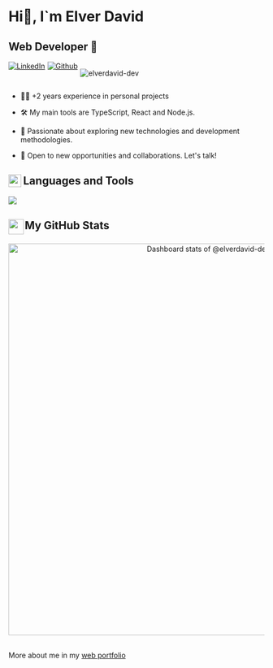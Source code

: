 # Hi👋, I`m Elver David
## Web Developer 🚀

<!-- Section Badges -->
<div style="display:flex; gap:0px 5px;">
<a href="https://www.linkedin.com/in/elverdavid-dev/">
    <img src="https://img.shields.io/badge/Linkedin-%230077B5.svg?logo=linkedin&logoColor=white" alt="LinkedIn">
</a>


<a href="https://github.com/elverdavid-dev">
    <img src="https://img.shields.io/github/followers/elverdavid-dev?label=Follow&style=social" alt="Github">
</a>



<img src="https://komarev.com/ghpvc/?username=elverdavid-dev&label=Profile%20views&color=0e75b6&style=flat"
    alt="elverdavid-dev" /> 

</div>

- 👨‍💻 +2 years experience in personal projects

- 🛠️ My main tools are TypeScript, React and Node.js.

- 🌱 Passionate about exploring new technologies and development methodologies.

- 🤝 Open to new opportunities and collaborations. Let's talk!

<!-- Section lenguages and tools -->

<h2 style="display:flex; gap:0px 4px;">
<img src="https://media2.giphy.com/media/QssGEmpkyEOhBCb7e1/giphy.gif?cid=ecf05e47a0n3gi1bfqntqmob8g9aid1oyj2wr3ds3mg700bl&rid=giphy.gif" width ="25"> Languages and Tools
</h2>
<p >
  <a href="https://skillicons.dev">
    <img src="https://skillicons.dev/icons?i=ts,nextjs,tailwind,react,astro,nestjs,html,css,js,mongodb,&perline=8" />
  </a>
</p>



<h2 style="display:flex; gap:0px 2px;">
 <img src="https://media.giphy.com/media/iY8CRBdQXODJSCERIr/giphy.gif" width="30">My GitHub Stats
</h2>
<a href="https://next.ossinsight.io/widgets/official/compose-user-dashboard-stats?user_id=91912264" target="_blank" style="display: block" align="center">
  <picture>
    <source media="(prefers-color-scheme: dark)" srcset="https://next.ossinsight.io/widgets/official/compose-user-dashboard-stats/thumbnail.png?user_id=91912264&image_size=auto&color_scheme=dark" width="771" height="auto">
    <img alt="Dashboard stats of @elverdavid-dev" src="https://next.ossinsight.io/widgets/official/compose-user-dashboard-stats/thumbnail.png?user_id=91912264&image_size=auto&color_scheme=light" width="771" height="auto">
  </picture>
</a>

<br/>

More about me in my <a href="https://www.elvportafolio.website/">web portfolio</a>
